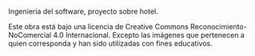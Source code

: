 Ingeniería del software, proyecto sobre hotel.

Este obra está bajo una licencia de Creative Commons Reconocimiento-NoComercial 4.0 Internacional. Excepto las imágenes que pertenecen a quien corresponda y han sido utilizadas con fines educativos.